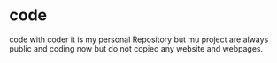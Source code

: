 # code
code with coder it is my personal Repository but mu project are always public and  coding now but do  not copied any website and webpages.

